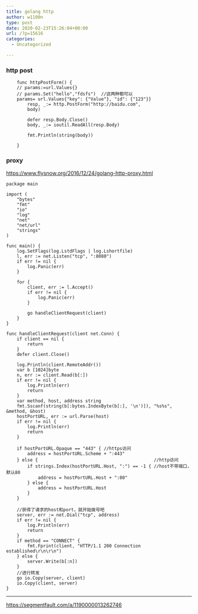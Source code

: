```yaml
---
title: golang http 
author: w1100n
type: post
date: 2020-02-23T15:26:04+00:00
url: /?p=15616
categories:
  - Uncategorized

---
```

### http post

        func httpPostForm() {
        // params:=url.Values{}
        // params.Set("hello","fdsfs")  //这两种都可以
        params= url.Values{"key": {"Value"}, "id": {"123"}}
            resp, _:= http.PostForm("http://baidu.com",
            body)
        
            defer resp.Body.Close()
            body, _:= ioutil.ReadAll(resp.Body)
            
            fmt.Println(string(body))
        
        }


### proxy
https://www.flysnow.org/2016/12/24/golang-http-proxy.html

```golang
package main

import (
    "bytes"
    "fmt"
    "io"
    "log"
    "net"
    "net/url"
    "strings"
)

func main() {
    log.SetFlags(log.LstdFlags | log.Lshortfile)
    l, err := net.Listen("tcp", ":8080")
    if err != nil {
        log.Panic(err)
    }

    for {
        client, err := l.Accept()
        if err != nil {
            log.Panic(err)
        }

        go handleClientRequest(client)
    }
}

func handleClientRequest(client net.Conn) {
    if client == nil {
        return
    }
    defer client.Close()

    log.Println(client.RemoteAddr())
    var b [1024]byte
    n, err := client.Read(b[:])
    if err != nil {
        log.Println(err)
        return
    }
    var method, host, address string
    fmt.Sscanf(string(b[:bytes.IndexByte(b[:], '\n')]), "%s%s", &method, &host)
    hostPortURL, err := url.Parse(host)
    if err != nil {
        log.Println(err)
        return
    }

    if hostPortURL.Opaque == "443" { //https访问
        address = hostPortURL.Scheme + ":443"
    } else {                                            //http访问
        if strings.Index(hostPortURL.Host, ":") == -1 { //host不带端口， 默认80
            address = hostPortURL.Host + ":80"
        } else {
            address = hostPortURL.Host
        }
    }

    //获得了请求的host和port，就开始拨号吧
    server, err := net.Dial("tcp", address)
    if err != nil {
        log.Println(err)
        return
    }
    if method == "CONNECT" {
        fmt.Fprint(client, "HTTP/1.1 200 Connection established\r\n\r\n")
    } else {
        server.Write(b[:n])
    }
    //进行转发
    go io.Copy(server, client)
    io.Copy(client, server)
}

```


---

https://segmentfault.com/a/1190000013262746